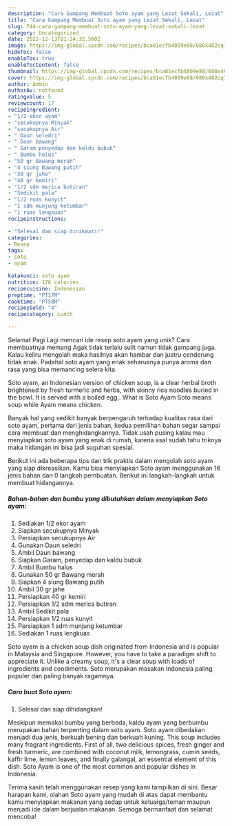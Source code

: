 ```yaml
---
description: "Cara Gampang Membuat Soto ayam yang Lezat Sekali, Lezat"
title: "Cara Gampang Membuat Soto ayam yang Lezat Sekali, Lezat"
slug: 744-cara-gampang-membuat-soto-ayam-yang-lezat-sekali-lezat
category: Uncategorized
date: 2022-12-13T01:24:32.560Z
image: https://img-global.cpcdn.com/recipes/bca81ecfb4809e88/680x482cq70/soto-ayam-foto-resep-utama.jpg
hideToc: false
enableToc: true
enableTocContent: false
thumbnail: https://img-global.cpcdn.com/recipes/bca81ecfb4809e88/680x482cq70/soto-ayam-foto-resep-utama.jpg
cover: https://img-global.cpcdn.com/recipes/bca81ecfb4809e88/680x482cq70/soto-ayam-foto-resep-utama.jpg
author: Admin
authorAv: notfound
ratingvalue: 5
reviewcount: 17
recipeingredient:
- "1/2 ekor ayam"
- "secukupnya Minyak"
- "secukupnya Air"
- " Daun seledri"
- " Daun bawang"
- " Garam penyedap dan kaldu bubuk"
- " Bumbu halus"
- "50 gr Bawang merah"
- "4 siung Bawang putih"
- "30 gr jahe"
- "40 gr kemiri"
- "1/2 sdm merica butiran"
- "Sedikit pala"
- "1/2 ruas kunyit"
- "1 sdm munjung ketumbar"
- "1 ruas lengkuas"
recipeinstructions:

- "Selesai dan siap dinikmati!"
categories:
- Resep
tags:
- soto
- ayam

katakunci: soto ayam 
nutrition: 176 calories
recipecuisine: Indonesian
preptime: "PT17M"
cooktime: "PT58M"
recipeyield: "4"
recipecategory: Lunch

---
```



Selamat Pagi Lagi mencari ide resep soto ayam yang unik? Cara membuatnya memang Agak tidak terlalu sulit namun tidak gampang juga. Kalau keliru mengolah maka hasilnya akan hambar dan justru cenderung tidak enak. Padahal soto ayam yang enak seharusnya punya aroma dan rasa yang bisa memancing selera kita.


Soto ayam, an Indonesian version of chicken soup, is a clear herbal broth brightened by fresh turmeric and herbs, with skinny rice noodles buried in the bowl. It is served with a boiled egg,. What is Soto Ayam Soto means soup while Ayam means chicken.

Banyak hal yang sedikit banyak berpengaruh terhadap kualitas rasa dari soto ayam, pertama dari jenis bahan, kedua pemilihan bahan segar sampai cara membuat dan menghidangkannya. Tidak usah pusing kalau mau menyiapkan soto ayam yang enak di rumah, karena asal sudah tahu triknya maka hidangan ini bisa jadi suguhan spesial.


Berikut ini ada beberapa tips dan trik praktis dalam mengolah soto ayam yang siap dikreasikan. Kamu bisa menyiapkan Soto ayam menggunakan 16 jenis bahan dan 0 langkah pembuatan. Berikut ini langkah-langkah untuk membuat hidangannya.

<!--inarticleads1-->

##### Bahan-bahan dan bumbu yang dibutuhkan dalam menyiapkan Soto ayam:

1. Sediakan 1/2 ekor ayam
1. Siapkan secukupnya Minyak
1. Persiapkan secukupnya Air
1. Gunakan  Daun seledri
1. Ambil  Daun bawang
1. Siapkan  Garam, penyedap dan kaldu bubuk
1. Ambil  Bumbu halus
1. Gunakan 50 gr Bawang merah
1. Siapkan 4 siung Bawang putih
1. Ambil 30 gr jahe
1. Persiapkan 40 gr kemiri
1. Persiapkan 1/2 sdm merica butiran
1. Ambil Sedikit pala
1. Persiapkan 1/2 ruas kunyit
1. Persiapkan 1 sdm munjung ketumbar
1. Sediakan 1 ruas lengkuas


Soto ayam is a chicken soup dish originated from Indonesia and is popular in Malaysia and Singapore. However, you have to take a paradigm shift to appreciate it. Unlike a creamy soup, it&#39;s a clear soup with loads of ingredients and condiments. Soto merupakan masakan Indonesia paling populer dan paling banyak ragamnya. 

<!--inarticleads2-->

##### Cara buat Soto ayam:


1. Selesai dan siap dihidangkan!

Meskipun memakai bumbu yang berbeda, kaldu ayam yang berbumbu merupakan bahan terpenting dalam soto ayam. Soto ayam dibedakan menjadi dua jenis, berkuah bening dan berkuah kuning. This soup includes many fragrant ingredients. First of all, two delicious spices, fresh ginger and fresh turmeric, are combined with coconut milk, lemongrass, cumin seeds, kaffir lime, lemon leaves, and finally galangal, an essential element of this dish. Soto Ayam is one of the most common and popular dishes in Indonesia. 

Terima kasih telah menggunakan resep yang kami tampilkan di sini. Besar harapan kami, olahan Soto ayam yang mudah di atas dapat membantu kamu menyiapkan makanan yang sedap untuk keluarga/teman maupun menjadi ide dalam berjualan makanan. Semoga bermanfaat dan selamat mencoba!
